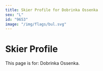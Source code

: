 ```yaml
---
title: Skier Profile for Dobrinka Ossenka
sex: "L"
id: "9653"
image: "/img/flags/bul.svg" 
---
```


# Skier Profile

This page is for: Dobrinka Ossenka.
    